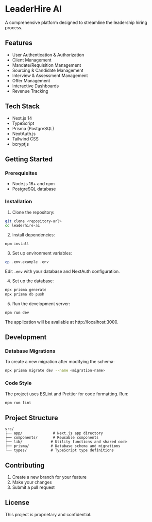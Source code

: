 # LeaderHire AI

A comprehensive platform designed to streamline the leadership hiring process.

## Features

- User Authentication & Authorization
- Client Management
- Mandate/Requisition Management
- Sourcing & Candidate Management
- Interview & Assessment Management
- Offer Management
- Interactive Dashboards
- Revenue Tracking

## Tech Stack

- Next.js 14
- TypeScript
- Prisma (PostgreSQL)
- NextAuth.js
- Tailwind CSS
- bcryptjs

## Getting Started

### Prerequisites

- Node.js 18+ and npm
- PostgreSQL database

### Installation

1. Clone the repository:

```bash
git clone <repository-url>
cd leaderhire-ai
```

2. Install dependencies:

```bash
npm install
```

3. Set up environment variables:

```bash
cp .env.example .env
```

Edit `.env` with your database and NextAuth configuration.

4. Set up the database:

```bash
npx prisma generate
npx prisma db push
```

5. Run the development server:

```bash
npm run dev
```

The application will be available at http://localhost:3000.

## Development

### Database Migrations

To create a new migration after modifying the schema:

```bash
npx prisma migrate dev --name <migration-name>
```

### Code Style

The project uses ESLint and Prettier for code formatting. Run:

```bash
npm run lint
```

## Project Structure

```
src/
├── app/              # Next.js app directory
├── components/       # Reusable components
├── lib/             # Utility functions and shared code
├── prisma/          # Database schema and migrations
└── types/           # TypeScript type definitions
```

## Contributing

1. Create a new branch for your feature
2. Make your changes
3. Submit a pull request

## License

This project is proprietary and confidential.
